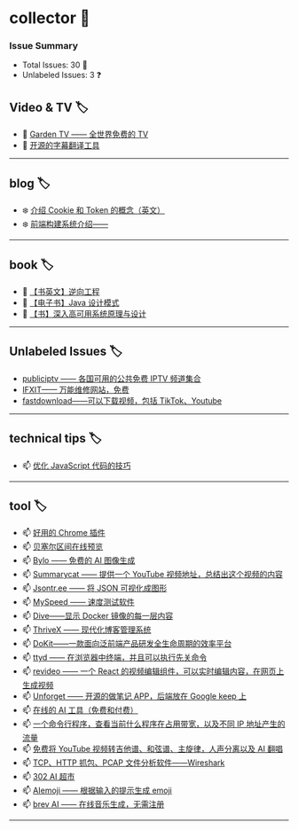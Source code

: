 # collector 📖
### Issue Summary
- Total Issues: 30 📝
- Unlabeled Issues: 3 ❓

## Video & TV 🏷️
- 👯 [Garden TV ——  全世界免费的 TV](https://github.com/dengaye/collector/issues/39)
- 👯 [开源的字幕翻译工具](https://github.com/dengaye/collector/issues/38)

---

## blog 🏷️
- ❄️ [介绍 Cookie 和 Token 的概念（英文）](https://github.com/dengaye/collector/issues/15)
- ❄️ [前端构建系统介绍——](https://github.com/dengaye/collector/issues/13)

---

## book 🏷️
- 🍁 [【书英文】逆向工程](https://github.com/dengaye/collector/issues/37)
- 🍁 [【电子书】Java 设计模式](https://github.com/dengaye/collector/issues/36)
- 🍁 [【书】深入高可用系统原理与设计](https://github.com/dengaye/collector/issues/31)

---

## Unlabeled Issues 🏷️
-  [publiciptv —— 各国可用的公共免费 IPTV 频道集合](https://github.com/dengaye/collector/issues/35)
-  [IFXIT—— 万能维修网站，免费](https://github.com/dengaye/collector/issues/34)
-  [fastdownload——可以下载视频，包括 TikTok、Youtube](https://github.com/dengaye/collector/issues/10)

---

## technical tips 🏷️
- 📫 [优化 JavaScript 代码的技巧 ](https://github.com/dengaye/collector/issues/23)

---

## tool 🏷️
- 📫 [好用的 Chrome 插件](https://github.com/dengaye/collector/issues/33)
- 📫 [贝塞尔区间在线预览](https://github.com/dengaye/collector/issues/32)
- 📫 [Bylo —— 免费的 AI 图像生成](https://github.com/dengaye/collector/issues/30)
- 📫 [Summarycat —— 提供一个 YouTube 视频地址，总结出这个视频的内容](https://github.com/dengaye/collector/issues/29)
- 📫 [Jsontr.ee —— 将 JSON 可视化成图形](https://github.com/dengaye/collector/issues/28)
- 📫 [MySpeed —— 速度测试软件](https://github.com/dengaye/collector/issues/27)
- 📫 [Dive——显示 Docker 镜像的每一层内容](https://github.com/dengaye/collector/issues/26)
- 📫 [ThriveX —— 现代化博客管理系统](https://github.com/dengaye/collector/issues/25)
- 📫 [DoKit——一款面向泛前端产品研发全生命周期的效率平台](https://github.com/dengaye/collector/issues/24)
- 📫 [ttyd —— 在浏览器中终端，并且可以执行先关命令](https://github.com/dengaye/collector/issues/22)
- 📫 [revideo —— 一个 React 的视频编辑组件，可以实时编辑内容，在网页上生成视频](https://github.com/dengaye/collector/issues/21)
- 📫 [Unforget —— 开源的做笔记 APP，后端放在 Google keep 上](https://github.com/dengaye/collector/issues/20)
- 📫 [在线的 AI 工具（免费和付费）](https://github.com/dengaye/collector/issues/19)
- 📫 [一个命令行程序，查看当前什么程序在占用带宽，以及不同 IP 地址产生的流量](https://github.com/dengaye/collector/issues/18)
- 📫 [免费将 YouTube 视频转吉他谱、和弦谱、主旋律，人声分离以及 AI 翻唱](https://github.com/dengaye/collector/issues/17)
- 📫 [TCP、HTTP 抓包、PCAP 文件分析软件——Wireshark](https://github.com/dengaye/collector/issues/16)
- 📫 [302 AI 超市](https://github.com/dengaye/collector/issues/14)
- 📫 [AIemoji —— 根据输入的提示生成 emoji](https://github.com/dengaye/collector/issues/12)
- 📫 [brev AI —— 在线音乐生成，无需注册](https://github.com/dengaye/collector/issues/11)

---

